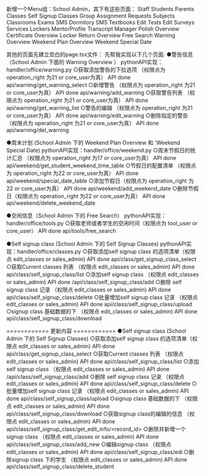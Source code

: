 新增一个Menu组：School Admin，其下有这些页面：
Staff
Students
Parents
Classes
Self Signup Classes
Group Assignment Requests
Subjects
Classrooms
Exams
SMS
Dormitory SMS
Textbooks
Edit Tests
Edit Surveys
Services
Lockers
MentorProfile
Transcript Manager
Polish Overview
Certificate Overview
Locker Return Overview
Free Search
Warning Overview
Weekend Plan Overview
Weekend Special Date


其他的页面先建立空白的page.tsx文件：
先帮我实现以下几个页面:
●警告信息 （School Admin  下面的  Warning Overview ）
pythonAPI实现：handler/office/warning.py
○获取添加警告的下拉选项 （权限点为 operation_right 为21 or core_user为真） API done   api/warning/get_warning_select
○新增警告 （权限点为 operation_right 为21 or core_user为真） API done   api/warning/add_warning
○获取警告列表 （权限点为 operation_right 为21 or core_user为真） API done   api/warning/get_warning_list
○警告的编辑 （权限点为 operation_right 为21 or core_user为真） API done   api/warning/edit_warning
○删除指定的警告 （权限点为 operation_right 为21 or core_user为真） API done   api/warning/del_warning


●周末计划 (School Admin 下的 Weekend Plan Overview 和 'Weekend Special Date)
pythonAPI实现：handler/office/weekend.py
○周末节假日的统计汇总 （权限点为 operation_right 为17 or core_user为真） API done  api/weekend/get_student_weekend_time_table
○节假日的配置清单 （权限点为 operation_right 为22 or core_user为真） API done  api/weekend/special_date_table
○添加节假日（权限点为 operation_right 为22 or core_user为真） API done  api/weekend/add_weekend_date
○删除节假日（权限点为 operation_right 为22 or core_user为真） API done  api/weekend/delete_weekend_date


●空闲信息（School Admin 下的 Free Search）
pythonAPI实现：handler/office/tools.py
○获取老师或者学生的空闲时间（权限点为 tool_user or core_user） API done api/tools/free_search

●Self signup class (School Admin 下的 Self Signup Classes)
pythonAPI实现：handler/office/classes.py
○获取添加self signup class 的选项清单（权限点 edit_classes or sales_admin) API done   api/class/get_signup_class_select
○获取Current classes 列表 （权限点 edit_classes or sales_admin)  API done  api/class/self_signup_class/list
○添加self signup class （权限点 edit_classes or sales_admin)  API  done /api/class/self_signup_class/add
○删除 self signup class 记录 （权限点 edit_classes or sales_admin)  API  done  api/class/self_signup_class/delete
○批量增加self signup class 记录  （权限点 edit_classes or sales_admin)  API done api/class/self_signup_class/upload
○signup class 基础数据的下 （权限点 edit_classes or sales_admin)  API done  api/class/self_signup_class/download 




============ 更新内容 ============
●Self signup class (School Admin 下的 Self Signup Classes)
○获取添加self signup class 的选项清单（权限点 edit_classes or sales_admin) API done   api/class/get_signup_class_select
○获取Current classes 列表 （权限点 edit_classes or sales_admin)  API done  api/class/self_signup_class/list
○添加self signup class （权限点 edit_classes or sales_admin)  API  done /api/class/self_signup_class/add
○删除 self signup class 记录 （权限点 edit_classes or sales_admin)  API  done  api/class/self_signup_class/delete
○批量增加self signup class 记录  （权限点 edit_classes or sales_admin)  API done api/class/self_signup_class/upload
○signup class 基础数据的下 （权限点 edit_classes or sales_admin)  API done  api/class/self_signup_class/download 
○获取signup class的编辑的信息 （权限点 edit_classes or sales_admin)  API done  api/class/self_signup_class/get_edit_info/<record_id>
○删除并新增一个signup class （权限点 edit_classes or sales_admin)  API done  api/class/self_signup_class/add_new
○编辑signup class （权限点 edit_classes or sales_admin)  API done api/class/self_signup_class/edi
○删除signup class 下的学生 （权限点 edit_classes or sales_admin)  API done   api/class/self_signup_class/delete_student

